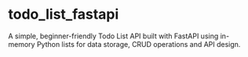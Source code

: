 # todo_list_fastapi
A simple, beginner-friendly Todo List API built with FastAPI using in-memory Python lists for data storage, CRUD operations and API design.
